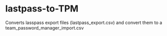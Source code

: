 # lastpass-to-TPM
Converts lasspass export files (lastpass_export.csv) and convert them to a team_password_manager_import.csv 
